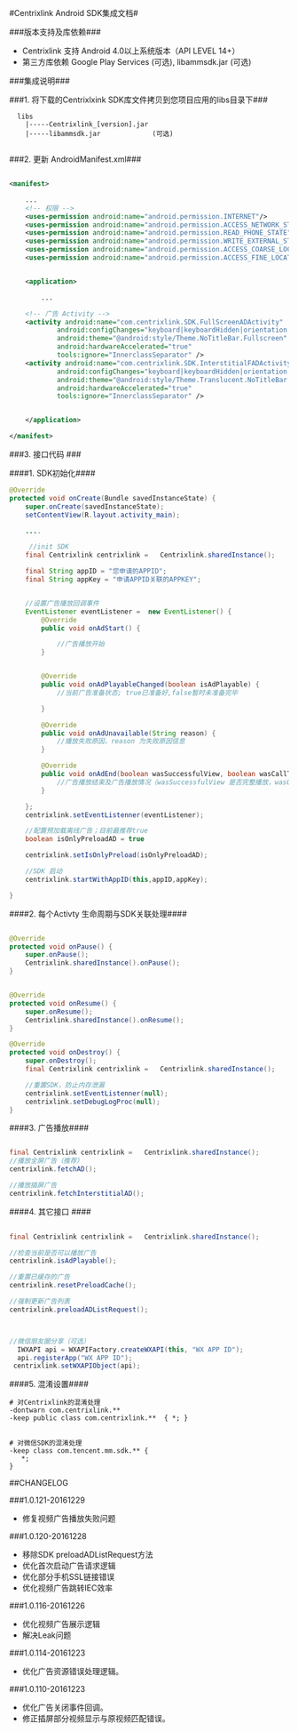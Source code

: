 #Centrixlink Android SDK集成文档#

###版本支持及库依赖###

* Centrixlink 支持 Android 4.0以上系统版本（API LEVEL 14+）
* 第三方库依赖 Google Play Services (可选), libammsdk.jar	(可选)

###集成说明###
	

###1. 将下载的Centrixlxink SDK库文件拷贝到您项目应用的libs目录下###

```
  libs
	|-----Centrixlink_[version].jar
	|-----libammsdk.jar				(可选)
	
```
###2. 更新 AndroidManifest.xml###
```	xml

<manifest>

	...
	<!-- 权限 -->
    <uses-permission android:name="android.permission.INTERNET"/>
    <uses-permission android:name="android.permission.ACCESS_NETWORK_STATE" />
    <uses-permission android:name="android.permission.READ_PHONE_STATE"/>
    <uses-permission android:name="android.permission.WRITE_EXTERNAL_STORAGE" />
    <uses-permission android:name="android.permission.ACCESS_COARSE_LOCATION" />
    <uses-permission android:name="android.permission.ACCESS_FINE_LOCATION" />


	<application>

		...

    <!-- 广告 Activity -->
	<activity android:name="com.centrixlink.SDK.FullScreenADActivity"
            android:configChanges="keyboard|keyboardHidden|orientation|screenSize|screenLayout|smallestScreenSize"
            android:theme="@android:style/Theme.NoTitleBar.Fullscreen"
            android:hardwareAccelerated="true"
            tools:ignore="InnerclassSeparator" />
    <activity android:name="com.centrixlink.SDK.InterstitialFADActivity"
            android:configChanges="keyboard|keyboardHidden|orientation|screenSize|screenLayout|smallestScreenSize"
            android:theme="@android:style/Theme.Translucent.NoTitleBar.Fullscreen"
            android:hardwareAccelerated="true"
            tools:ignore="InnerclassSeparator" />


    </application>

</manifest>


```

###3. 接口代码 ###

####1. SDK初始化####
``` Java
@Override
protected void onCreate(Bundle savedInstanceState) {
    super.onCreate(savedInstanceState);
    setContentView(R.layout.activity_main);

    ....

	 //init SDK
	final Centrixlink centrixlink =   Centrixlink.sharedInstance();

	final String appID = "您申请的APPID";
	final String appKey = "申请APPID关联的APPKEY";


	//设置广告播放回调事件
	EventListener eventListener =  new EventListener() {
	    @Override
	    public void onAdStart() {

			//广告播放开始
	    }


	    @Override
	    public void onAdPlayableChanged(boolean isAdPlayable) {
	       	//当前广告准备状态; true已准备好,false暂时未准备完毕

	    }

	    @Override
	    public void onAdUnavailable(String reason) {
	        //播放失败原因，reason 为失败原因信息
	    }

	    @Override
	    public void onAdEnd(boolean wasSuccessfulView, boolean wasCallToActionClicked) {
	   		//广告播放结束及广告播放情况（wasSuccessfulView 是否完整播放，wasCallToActionClicked 是否点击了广告）
	    }

	};
	centrixlink.setEventListenner(eventListener);

	//配置预加载离线广告；目前最推荐true
	boolean isOnlyPreloadAD = true 

	centrixlink.setIsOnlyPreload(isOnlyPreloadAD);

	//SDK 启动
	centrixlink.startWithAppID(this,appID,appKey);

}

```

####2. 每个Activty 生命周期与SDK关联处理####

``` Java

@Override
protected void onPause() {
    super.onPause();
    Centrixlink.sharedInstance().onPause();
}


@Override
protected void onResume() {
    super.onResume();
    Centrixlink.sharedInstance().onResume();
}

@Override
protected void onDestroy() {
    super.onDestroy();
    final Centrixlink centrixlink =   Centrixlink.sharedInstance();

	//重置SDK，防止内存泄漏
 	centrixlink.setEventListenner(null);
    centrixlink.setDebugLogProc(null);
}

```

####3. 广告播放####

``` Java

final Centrixlink centrixlink =   Centrixlink.sharedInstance();
//播放全屏广告（推荐）
centrixlink.fetchAD();

//播放插屏广告
centrixlink.fetchInterstitialAD();

```

####4. 其它接口 ####
``` Java
		
final Centrixlink centrixlink =   Centrixlink.sharedInstance();

//检查当前是否可以播放广告
centrixlink.isAdPlayable();

//重置已缓存的广告
centrixlink.resetPreloadCache();

//强制更新广告列表
centrixlink.preloadADListRequest();



//微信朋友圈分享（可选）
  IWXAPI api = WXAPIFactory.createWXAPI(this, "WX APP ID");
  api.registerApp("WX APP ID");
 centrixlink.setWXAPIObject(api);

```


####5. 混淆设置####
```
# 对Centrixlink的混淆处理
-dontwarn com.centrixlink.**
-keep public class com.centrixlink.**  { *; }


# 对微信SDK的混淆处理
-keep class com.tencent.mm.sdk.** {
   *;
}

```


##CHANGELOG

###1.0.121-20161229
* 修复视频广告播放失败问题

###1.0.120-20161228
* 移除SDK preloadADListRequest方法
* 优化首次启动广告请求逻辑
* 优化部分手机SSL链接错误
* 优化视频广告跳转IEC效率

###1.0.116-20161226
* 优化视频广告展示逻辑
* 解决Leak问题

###1.0.114-20161223
* 优化广告资源错误处理逻辑。

###1.0.110-20161223
* 优化广告关闭事件回调。
* 修正插屏部分视频显示与原视频匹配错误。


